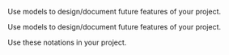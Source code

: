 <panel type="warning" header="`W9.1a` Can explain the use how design modelling can be used before implementation :star::star:" no-close>
  <include src="../../book/oopDesign/conceptualizingSolution/introduction/full.md" />
<!-- TODO: add evidence -->
</panel>

<panel type="warning" header="`W9.1b` Can use basic class diagram and sequence diagram concepts to model an OO design :star::star:" no-close>
  <include src="../../book/oopDesign/conceptualizingSolution/basic/full.md" />
  <panel header=":dart: Evidence" expanded>

Use models to design/document future features of your project.

  </panel>
</panel>

<panel type="info" header="`W9.1c` Can use intermediate class diagram and sequence diagram concepts to model an OO design :star::star::star:" no-close>
  <include src="../../book/oopDesign/conceptualizingSolution/intermediate/full.md" />
  <panel header=":dart: Evidence" expanded>

Use models to design/document future features of your project.

  </panel>
</panel>

<panel type="info" header="`W9.1d` Can use advanced class diagrams :star::star::star:" no-close>
  <include src="../../book/modeling/modelingStructures/classDiagramsAdvanced/full.md" />
  <panel header=":dart: Evidence" expanded>

Use these notations in your project.

  </panel>
</panel>


